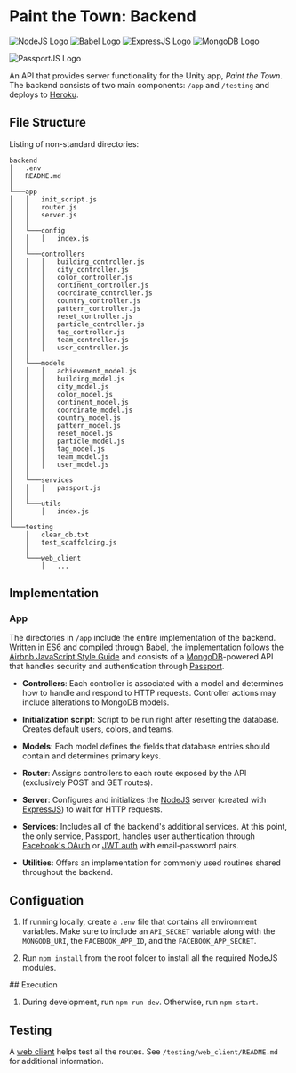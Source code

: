 # Paint the Town: Backend

![NodeJS Logo](https://upload.wikimedia.org/wikipedia/commons/d/d9/Node.js_logo.svg)
![Babel Logo](https://cdn.worldvectorlogo.com/logos/babel-10.svg)
![ExpressJS Logo](http://mean.io/wp-content/themes/twentysixteen-child/images/express.png)
![MongoDB Logo](https://pdoyl.curd.io/webassets.mongodb.com/_com_assets/global/mongodb-logo-white.png)

![PassportJS Logo](https://avatars1.githubusercontent.com/u/1160530?s=280&v=4)

An API that provides server functionality for the Unity app, *Paint the Town*. The backend consists of two main components: `/app` and `/testing` and deploys to [Heroku](https://paint-the-town.herokuapp.com/api).

## File Structure

Listing of non-standard directories:

```
backend
│   .env
│   README.md
│
└───app
│   │   init_script.js
│   │   router.js
│   │   server.js
│   │
│   └───config
│   │   │   index.js
│   │
│   └───controllers
│   │   │   building_controller.js
│   │   │   city_controller.js
│   │   │   color_controller.js
│   │   │   continent_controller.js
│   │   │   coordinate_controller.js
│   │   │   country_controller.js
│   │   │   pattern_controller.js
│   │   │   reset_controller.js
│   │   │   particle_controller.js
│   │   │   tag_controller.js
│   │   │   team_controller.js
│   │   │   user_controller.js
│   │
│   └───models
│   │   │   achievement_model.js
│   │   │   building_model.js
│   │   │   city_model.js
│   │   │   color_model.js
│   │   │   continent_model.js
│   │   │   coordinate_model.js
│   │   │   country_model.js
│   │   │   pattern_model.js
│   │   │   reset_model.js
│   │   │   particle_model.js
│   │   │   tag_model.js
│   │   │   team_model.js
│   │   │   user_model.js
│   │
│   └───services
│   │   │   passport.js
│   │
│   └───utils
│       │   index.js
│   
└───testing
    │   clear_db.txt
    │   test_scaffolding.js
    │
    └───web_client
        │   ...
```

## Implementation
### App

The directories in `/app` include the entire implementation of the backend. Written in ES6 and compiled through [Babel](https://babeljs.io/), the implementation follows the [Airbnb JavaScript Style Guide](https://github.com/airbnb/javascript) and consists of a [MongoDB](https://www.mongodb.com/)-powered API that handles security and authentication through [Passport](http://www.passportjs.org/).

* **Controllers**: Each controller is associated with a model and determines how to handle and respond to HTTP requests. Controller actions may include alterations to MongoDB models.

* **Initialization script**: Script to be run right after resetting the database. Creates default users, colors, and teams.

* **Models**: Each model defines the fields that database entries should contain and determines primary keys.

* **Router**: Assigns controllers to each route exposed by the API (exclusively POST and GET routes).

* **Server**: Configures and initializes the [NodeJS](https://nodejs.org/en/) server (created with [ExpressJS](https://expressjs.com/)) to wait for HTTP requests.

* **Services**: Includes all of the backend's additional services. At this point, the only service, Passport, handles user authentication through [Facebook's OAuth](https://developers.facebook.com/docs/facebook-login) or [JWT auth](https://jwt.io/) with email-password pairs.

* **Utilities**: Offers an implementation for commonly used routines shared throughout the backend.

## Configuation

1. If running locally, create a `.env` file that contains all environment variables. Make sure to include an `API_SECRET` variable along with the `MONGODB_URI`, the `FACEBOOK_APP_ID`, and the `FACEBOOK_APP_SECRET`.

2. Run `npm install` from the root folder to install all the required NodeJS modules.

## Execution

1. During development, run `npm run dev`. Otherwise, run `npm start`.

## Testing
A [web client](https://paint-the-town.surge.sh/) helps test all the routes. See `/testing/web_client/README.md` for additional information.

